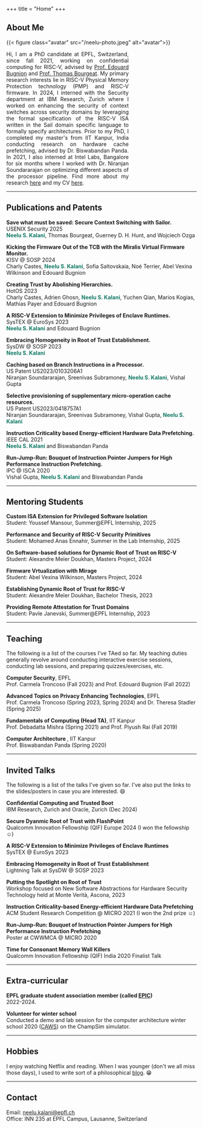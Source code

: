 +++
title = "Home"
+++
<link rel="stylesheet" href="https://cdnjs.cloudflare.com/ajax/libs/font-awesome/4.7.0/css/font-awesome.min.css">

## About Me

{{< figure class="avatar" src="/neelu-photo.jpeg" alt="avatar">}}

<p style="text-align:justify; margin: 0 180px 0 0">Hi, I am a PhD candidate at EPFL, Switzerland, since fall 2021, working on confidential computing for RISC-V, advised by <a href="https://en.wikipedia.org/wiki/Edouard_Bugnion">Prof. Edouard Bugnion</a> and <a href="https://people.csail.mit.edu/bthom/">Prof. Thomas Bourgeat</a>. My primary research interests lie in RISC-V Physical Memory Protection technology (PMP) and RISC-V firmware. In 2024, I interned with the Security department at IBM Research, Zurich where I worked on enhancing the security of context switches across security domains by leveraging the formal specification of the RISC-V ISA written in the Sail domain specific language to formally specify architectures. Prior to my PhD, I completed my master's from IIT Kanpur, India conducting research on hardware cache prefetching, advised by Dr. Biswabandan Panda. In 2021, I also interned at Intel Labs, Bangalore for six months where I worked with Dr. Niranjan Soundararajan on optimizing different aspects of the processor pipeline. Find more about my research <a href="/research">here</a> and my CV <a href="https://drive.google.com/file/d/1xdd-aPaTTrNVzadJu9SPjlnnN7udhOGv/view?usp=share_link">here</a>.

<hr style="height:2px;border-width:0;color:gray;background-color:gray">
<!-- This is a Hugo based resume template. You can find the full source code on
[GitHub](https://github.com/ojroques/hugo-researcher). --> 

## Publications and Patents 
<!-- * #### **<span style="color:#2980B9">Creating Trust by Abolishing Hierarchies.</span>** --> 
<b> Save what must be saved: Secure Context Switching with Sailor.</b>
<br>
USENIX Security 2025 <a href="https://arxiv.org/abs/2502.06609"><i class="fa fa-file-pdf-o" style="color:red"></i></a>
<br>
**<span style="color:#117864">Neelu S. Kalani</span>**, Thomas Bourgeat, Guerney D. H. Hunt, and Wojciech Ozga</p>
<b> Kicking the Firmware Out of the TCB with the Miralis Virtual Firmware Monitor.</b>
<br>
KISV @ SOSP 2024 <a href="https://dl.acm.org/doi/10.1145/3698576.3698764"><i class="fa fa-file-pdf-o" style="color:red"></i></a>
<br>
Charly Castes, **<span style="color:#117864">Neelu S. Kalani</span>**, Sofia Saltovskaia, Noé Terrier, Abel Vexina Wilkinson and Edouard Bugnion</p>

<b> Creating Trust by Abolishing Hierarchies.</b> 
\
HotOS 2023 [<i class="fa fa-file-pdf-o" style="color:red"></i>](https://dl.acm.org/doi/abs/10.1145/3593856.3595900) 
\
Charly Castes, Adrien Ghosn, **<span style="color:#117864">Neelu S. Kalani</span>**, Yuchen Qian, Marios Kogias, Mathias Payer and Edouard Bugnion

<b>A RISC-V Extension to Minimize Privileges of Enclave Runtimes.</b> 
\
SysTEX @ EuroSys 2023 [<i class="fa fa-file-pdf-o" style="color:red"></i>](https://dl.acm.org/doi/pdf/10.1145/3578359.3593040)
\
**<span style="color:#117864">Neelu S. Kalani</span>** and Edouard Bugnion  

<b>Embracing Homogeneity in Root of Trust Establishment.</b> 
\
SysDW @ SOSP 2023 [<i class="fa fa-file-pdf-o" style="color:red"></i>](https://drive.google.com/file/d/1sH3dWik4bU6BGEwlTeFY4uQ2dEFqH5jI/view?usp=sharing)
\
**<span style="color:#117864">Neelu S. Kalani</span>** 

<b>Caching based on Branch Instructions in a Processor.</b>
\
US Patent US2023/0103206A1 [<i class="fa fa-file-pdf-o" style="color:red"></i>](https://patents.google.com/patent/US20230103206A1/en)
\
Niranjan Soundararajan, Sreenivas Subramoney, **<span style="color:#117864">Neelu S. Kalani</span>**, Vishal Gupta

<b>Selective provisioning of supplementary micro-operation cache resources.</b> 
\
US Patent US2023/0418757A1 [<i class="fa fa-file-pdf-o" style="color:red"></i>](https://patents.google.com/patent/US20230418757A1/en)
\
Niranjan Soundararajan, Sreenivas Subramoney, Vishal Gupta, **<span style="color:#117864">Neelu S. Kalani</span>**

<b>Instruction Criticality based Energy-efficient Hardware Data Prefetching.</b> 
\
IEEE CAL 2021 [<i class="fa fa-file-pdf-o" style="color:red"></i>](https://ieeexplore.ieee.org/document/9556556)
\
**<span style="color:#117864">Neelu S. Kalani</span>** and Biswabandan Panda

<b>Run-Jump-Run: Bouquet of Instruction Pointer Jumpers for High Performance Instruction Prefetching.</b> 
\
IPC @ ISCA 2020 [<i class="fa fa-file-pdf-o" style="color:red"></i>](https://research.ece.ncsu.edu/wp-content/uploads/sites/19/2020/05/JIP.pdf)
\
Vishal Gupta, **<span style="color:#117864">Neelu S. Kalani</span>** and Biswabandan Panda

<!-- * <span style="color:green">A RISC-V Extension to Minimize Privileges of Enclave Runtimes.</span> 
\
SysTEX @ EuroSys 2023
\
**Neelu S. Kalani** and Edouard Bugnion. [<i class="fa-solid fa-link"></i>](https://dl.acm.org/doi/pdf/10.1145/3578359.3593040)

* [SysDW @ SOSP 2023] <span style="color:green">Embracing Homogeneity in Root of Trust Establishment.</span> 
\
**Neelu S. Kalani**. [<i class="fa-solid fa-link"></i>](https://drive.google.com/file/d/1sH3dWik4bU6BGEwlTeFY4uQ2dEFqH5jI/view?usp=sharing) 

* [US Patent US2023/0103206A1] <span style="color:green"> Caching based on Branch Instructions in a Processor. </span> Niranjan Soundararajan, Sreenivas Subramoney, **Neelu S. Kalani**, Vishal Gupta. [<i class="fa-solid fa-link"></i>](https://patentimages.storage.googleapis.com/6a/8b/13/075d7355b2a9bc/US20230103206A1.pdf)

* [IEEE CAL 2021] <span style="color:green">Instruction Criticality based Energy-efficient Hardware Data Prefetching</span> **Neelu S. Kalani** and Biswabandan Panda. [<i class="fa-solid fa-link"></i>](https://ieeexplore.ieee.org/document/9556556)

* [IPC @ ISCA 2020] <span style="color:green">Run-Jump-Run: Bouquet of Instruction Pointer Jumpers for High Performance Instruction Prefetching</span> Vishal Gupta, **Neelu S. Kalani** and Biswabandan Panda. [<i class="fa-solid fa-link"></i>](https://research.ece.ncsu.edu/wp-content/uploads/sites/19/2020/05/JIP.pdf) 
--> 

<hr style="height:2px;border-width:0;color:gray;background-color:gray">

## Mentoring Students 

<b> Custom ISA Extension for Privileged Software Isolation </b>
\
Student: Youssef Mansour, Summer@EPFL Internship, 2025

<b> Performance and Security of RISC-V Security Primitives </b>
\
Student: Mohamed Anas Ennahir, Summer in the Lab Internship, 2025

<b> On Software-based solutions for Dynamic Root of Trust on RISC-V </b>
\
Student: Alexandre Meïer Doukhan, Masters Project, 2024 [<i class="fa fa-file-pdf-o" style="color:red"></i>](https://drive.google.com/file/d/1U9cW97d5VjVKKJ0ufM43uCO0xoJMM-xQ/view?usp=share_link)

<b>Firmware Vrtualization with Mirage</b>
\
Student: Abel Vexina Wilkinson, Masters Project, 2024 [<i class="fa fa-file-pdf-o" style="color:red"></i>](https://drive.google.com/file/d/1XQYfyHVPiJIbjcfmNhKD6fD5TqU3dIes/view?usp=share_link)

<b> Establishing Dynamic Root of Trust for RISC-V </b> 
\
Student: Alexandre Meïer Doukhan, Bachelor Thesis, 2023 [<i class="fa fa-file-pdf-o" style="color:red"></i>](https://drive.google.com/file/d/1Zl19XfZex1en6NDNteDAK-Re58Fva0UC/view?usp=sharing) 

<b> Providing Remote Attestation for Trust Domains </b>
\
Student: Pavle Janevski, Summer@EPFL Internship, 2023 

<hr style="height:2px;border-width:0;color:gray;background-color:gray">

## Teaching 

The following is a list of the courses I've TAed so far. My teaching duties generally revolve around conducting interactive exercise sessions, conducting lab sessions, and preparing quizzes/exercises, etc. 

<b>Computer Security</b>, EPFL 
\
Prof. Carmela Troncoso (Fall 2023) and Prof. Edouard Bugnion (Fall 2022) 

<b>Advanced Topics on Privacy Enhancing Technologies</b>, EPFL 
\
Prof. Carmela Troncoso (Spring 2023, Spring 2024) and Dr. Theresa Stadler (Spring 2025) 

<b> Fundamentals of Computing (Head TA)</b>, IIT Kanpur
\
Prof. Debadatta Mishra (Spring 2021) and Prof. Piyush Rai (Fall 2019) 

<b> Computer Architecture </b>, IIT Kanpur 
\
Prof. Biswabandan Panda (Spring 2020) 

 
<hr style="height:2px;border-width:0;color:gray;background-color:gray">

## Invited Talks 

The following is a list of the talks I've given so far. I've also put the links to the slides/posters in case you are interested. :smile:  

<b>Confidential Computing and Trusted Boot</b>
\
IBM Research, Zurich and Oracle, Zurich (Dec 2024)

<b>Secure Dyanmic Root of Trust with FlashPoint</b>
\
Qualcomm Innovation Fellowship (QIF) Europe 2024 (I won the fellowship :relaxed:)

<b>A RISC-V Extension to Minimize Privileges of Enclave Runtimes</b>
\
SysTEX @ EuroSys 2023 [<i class="fa-solid fa-layer-group" style="color:red"></i>](https://docs.google.com/presentation/d/10lD_-YcbUDbLhYdbmL2hski-RaU30NxQmQm1vqxSJD0/edit?usp=sharing) 

<b>Embracing Homogeneity in Root of Trust Establishment</b> 
\
Lightning Talk at SysDW @ SOSP 2023 [<i class="fa-solid fa-layer-group" style="color:red"></i>](https://docs.google.com/presentation/d/10udCTfbDUJ1K1EkugwXEjvyLM7ZfvXqLgBbjE3oFnRg/edit?usp=sharing) 

<b>Putting the Spotlight on Root of Trust</b>
\
Workshop focused on New Software Abstractions for Hardware Security Technology held at Monte Verità, Ascona, 2023 [<i class="fa-solid fa-layer-group" style="color:red"></i>](https://docs.google.com/presentation/d/1silz6qJ0A0nP73KjPSMawjdGXD7tFqK0O_9XJTPZ8uI/edit?usp=sharing)

<b>Instruction Criticality-based Energy-efficient Hardware Data Prefetching</b> 
\
ACM Student Research Competition @ MICRO 2021 (I won the 2nd prize :relaxed:) [<i class="fa-solid fa-layer-group" style="color:red"></i>](https://drive.google.com/file/d/1UKmeFm-owhHAU6PkiJwiB9E2EvRdAH77/view?usp=sharing)

<b>Run-Jump-Run: Bouquet of Instruction Pointer Jumpers for High Performance Instruction Prefetching</b>
\
Poster at CWWMCA @ MICRO 2020 [<i class="fa-solid fa-layer-group" style="color:red"></i>](https://drive.google.com/file/d/1ZFVW5gP6VOLGQQipXhawqVtIEmUAJ9I6/view?usp=sharing) 

<b>Time for Consonant Memory Wall Killers</b>
\
Qualcomm Innovation Fellowship (QIF) India 2020 Finalist Talk  
<!-- * [SysDW @ SOSP 2023] Talk titled <span style="color:green">Embracing Homogeneity in Root of Trust Establishment</span>. 

* [SysTEX @ EuroSys 2023] Talk titled <span style="color:green">A RISC-V Extension to Minimize Privileges of Enclave Runtimes</span>. 

* [ACM SRC @ MICRO 2021] Talk titled <span style="color:green">Instruction Criticality-based Energy-efficient Hardware Data Prefetching</span>. I won the second prize. :relaxed:

* [CWWMCA @ MICRO 2020] Talk titled <span style="color:green">Run-Jump-Run: Bouquet of Instruction Pointer Jumpers for High Performance Instruction Prefetching</span>.

* [QIF 2020] Being a finalist for Qualcomm Innovation Fellowship, I gave a talk titled <span style="color:green">Time for consonant memory wall killers</span>. --> 

<hr style="height:2px;border-width:0;color:gray;background-color:gray">

## Extra-curricular  

<b>EPFL graduate student association member (called [EPIC](https://www.epfl.ch/campus/associations/list/epic/))</b>
\
2022-2024. 

<b> Volunteer for winter school</b>
\
Conducted a demo and lab session for the computer architecture winter school 2020 ([CAWS](https://www.chips.pes.edu/caws2020)) on the ChampSim simulator. 

<hr style="height:2px;border-width:0;color:gray;background-color:gray">

## Hobbies 

I enjoy watching Netflix and reading. When I was younger (don't we all miss those days), I used to write sort of a philosophical [blog](https://queenofthemind.wordpress.com/). :grin: 

<hr style="height:2px;border-width:0;color:gray;background-color:gray">

## Contact 

Email: neelu.kalani@epfl.ch
\
Office: INN 235 at EPFL Campus, Lausanne, Switzerland 
<!-- 
## Typography

This is a [link](http://google.com). Something *italics* and something **bold**.

Here is a table:

Year | Award | Category
-----|-------|--------
2014 | Emmy  | Won Outstanding Lead Actor in a miniseries or a movie
2015 | BAFTA | Nominated for Best Leading Actor for Sherlock
2014 | Satellite | Won Best Actor miniseries or television film

Here is a horizontal rule:

---

Here is a blockquote:

> To a great mind, nothing is little

Here is a `code` block:

```python
def is_elementary():
  return True
```

## References

* Foo Bar: Head of Department, Placeholder Names, Lorem
* John Doe: Associate Professor, Department of Computer Science, Ipsum

[^1]: This is the first footnote.
[^2]: This is the second footnote. --> 
